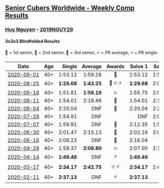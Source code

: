 <style>table {white-space: nowrap;}</style>

## [Senior Cubers Worldwide - Weekly Comp Results](/scw-comp/results/)
### [Huy Nguyen](README.md) - [2019NGUY29](https://www.worldcubeassociation.org/persons/2019NGUY29?event=333bf)
#### 3x3x3 Blindfolded Results

<span style="white-space: nowrap;">🥇 = 1st senior</span>, <span style="white-space: nowrap;">🥈 = 2nd senior</span>, <span style="white-space: nowrap;">🥉 = 3rd senior</span>, <span style="white-space: nowrap;">🔥 = PR average</span>, <span style="white-space: nowrap;">⚡ = PR single</span>.

| Date | Age | Single | Average | Awards | Solve 1 | Solve 2 | Solve 3 | Video |
| :--: | :--: | --: | --: | :--: | --: | --: | --: | :-- |
| [2020-09-01](../../results/2020-09-01/333bf.md) | 40+ | 1:53.12 | 1:59.28 | 🥈 | 1:53.12 | 1:58.43 | 2:06.28 | [Desktop](https://www.facebook.com/events/341866283526200/permalink/346990013013827) / [Mobile](https://m.facebook.com/events/341866283526200?view=permalink&id=346990013013827) |
| [2020-08-25](../../results/2020-08-25/333bf.md) | 40+ | **1:29.68** | **1:43.25** | 🥈 🔥 ⚡ | **1:29.68** | 2:01.33 | 1:38.74 | [Desktop](https://www.facebook.com/events/2697073243839990/permalink/2702723526608295) / [Mobile](https://m.facebook.com/events/2697073243839990?view=permalink&id=2702723526608295) |
| [2020-08-18](../../results/2020-08-18/333bf.md) | 40+ | 1:51.81 | **1:58.19** | 🔥 | 1:55.75 | 2:07.01 | 1:51.81 | [Desktop](https://www.facebook.com/events/2504353356469935/permalink/2509601155945155) / [Mobile](https://m.facebook.com/events/2504353356469935?view=permalink&id=2509601155945155) |
| [2020-08-11](../../results/2020-08-11/333bf.md) | 40+ | 1:54.01 | 2:16.46 | 🥉 | 1:54.01 | 2:12.13 | 2:43.23 | [Desktop](https://www.facebook.com/events/329177618122625/permalink/333717691001951) / [Mobile](https://m.facebook.com/events/329177618122625?view=permalink&id=333717691001951) |
| [2020-08-04](../../results/2020-08-04/333bf.md) | 40+ | 2:20.04 | DNF | 🥈 | 2:20.04 | 2:23.48 | DNF | [Desktop](https://www.facebook.com/events/334004550950225/permalink/338390607178286) / [Mobile](https://m.facebook.com/events/334004550950225?view=permalink&id=338390607178286) |
| [2020-07-28](../../results/2020-07-28/333bf.md) | 40+ | 1:54.91 | DNF |  | DNF | 2:08.46 | 1:54.91 | [Desktop](https://www.facebook.com/events/319204229264839/permalink/324060668779195) / [Mobile](https://m.facebook.com/events/319204229264839?view=permalink&id=324060668779195) |
| [2020-07-07](../../results/2020-07-07/333bf.md) | 40+ | 1:59.91 | DNF | 🥉 | 2:12.35 | 1:59.91 | DNF | [Desktop](https://www.facebook.com/events/296526488422565/permalink/301204324621448) / [Mobile](https://m.facebook.com/events/296526488422565?view=permalink&id=301204324621448) |
| [2020-06-30](../../results/2020-06-30/333bf.md) | 40+ | 2:01.47 | 2:15.13 | 🥉 | 2:02.16 | 2:01.47 | 2:41.75 | [Desktop](https://www.facebook.com/events/348465022802357/permalink/352221425760050) / [Mobile](https://m.facebook.com/events/348465022802357?view=permalink&id=352221425760050) |
| [2020-06-16](../../results/2020-06-16/333bf.md) | 40+ | 2:08.22 | DNF | 🥉 | 2:16.04 | DNF | 2:08.22 | [Desktop](https://www.facebook.com/events/208176410240808/permalink/211375159920933) / [Mobile](https://m.facebook.com/events/208176410240808?view=permalink&id=211375159920933) |
| [2020-04-28](../../results/2020-04-28/333bf.md) | 40+ | 1:59.37 | **2:06.80** | 🔥 | 2:07.00 | 2:14.03 | 1:59.37 | [Desktop](https://www.facebook.com/events/534758690547855/permalink/535432553813802) / [Mobile](https://m.facebook.com/events/534758690547855?view=permalink&id=535432553813802) |
| [2020-04-14](../../results/2020-04-14/333bf.md) | 40+ | **1:49.46** | DNF | ⚡ | **1:49.46** | DNF | 2:27.56 | [Desktop](https://www.facebook.com/events/232067087873656/permalink/233219761091722) / [Mobile](https://m.facebook.com/events/232067087873656?view=permalink&id=233219761091722) |
| [2020-03-17](../../results/2020-03-17/333bf.md) | 40+ | **2:34.17** | **2:42.75** | 🔥 ⚡ | **2:34.17** | 2:49.49 | 2:44.58 | [Desktop](https://www.facebook.com/events/616010612582835/permalink/618547175662512) / [Mobile](https://m.facebook.com/events/616010612582835?view=permalink&id=618547175662512) |
| [2020-02-11](../../results/2020-02-11/333bf.md) | 40+ | **2:37.13** | DNF | ⚡ | **2:37.13** | DNF | DNF | [Desktop](https://www.facebook.com/events/173728187264773/permalink/178453600125565) / [Mobile](https://m.facebook.com/events/173728187264773?view=permalink&id=178453600125565) |


<!-- Global site tag (gtag.js) - Google Analytics -->
<script async src="https://www.googletagmanager.com/gtag/js?id=UA-86348435-3"></script>
<script>window.dataLayer = window.dataLayer || []; function gtag() {dataLayer.push(arguments);} gtag('js', new Date()); gtag('config', 'UA-86348435-3');</script>
